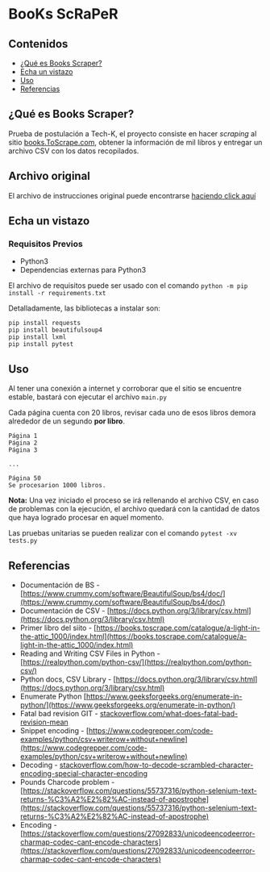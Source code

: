 # BooKs ScRaPeR

## Contenidos

- [¿Qué es Books Scraper?](#about)
- [Echa un vistazo](#getting_started)
- [Uso](#usage)
- [Referencias](#refs)

## ¿Qué es Books Scraper? <a name = "about"></a>

Prueba de postulación a Tech-K, el proyecto consiste en hacer _scraping_ al sitio [books.ToScrape.com](https://books.toscrape.com/), obtener la información de mil libros y entregar un archivo CSV con los datos recopilados.

## Archivo original

El archivo de instrucciones original puede encontrarse [haciendo click aquí](./INSTRUCTIONS.md)

## Echa un vistazo <a name = "getting_started"></a>

### Requisitos Previos

- Python3
- Dependencias externas para Python3

El archivo de requisitos puede ser usado con el comando `python -m pip install -r requirements.txt`

Detalladamente, las bibliotecas a instalar son:

```
pip install requests
pip install beautifulsoup4
pip install lxml
pip install pytest
```

## Uso <a name = "usage"></a>

Al tener una conexión a internet y corroborar que el sitio se encuentre estable, bastará con ejecutar el archivo `main.py`

Cada página cuenta con 20 libros, revisar cada uno de esos libros demora alrededor de un segundo **por libro**.

```
Página 1                    
Página 2                    
Página 3                    

...                  

Página 50                   
Se procesarion 1000 libros. 
```

**Nota:** Una vez iniciado el proceso se irá rellenando el archivo CSV, en caso de problemas con la ejecución, el archivo quedará con la cantidad de datos que haya logrado procesar en aquel momento.

Las pruebas unitarias se pueden realizar con el comando `pytest -xv tests.py`

## Referencias <a name = "refs"></a>

- Documentación de BS - [https://www.crummy.com/software/BeautifulSoup/bs4/doc/](https://www.crummy.com/software/BeautifulSoup/bs4/doc/)
- Documentación de CSV - [https://docs.python.org/3/library/csv.html](https://docs.python.org/3/library/csv.html)
- Primer libro del siito - [https://books.toscrape.com/catalogue/a-light-in-the-attic_1000/index.html](https://books.toscrape.com/catalogue/a-light-in-the-attic_1000/index.html)
- Reading and Writing CSV Files in Python - [https://realpython.com/python-csv/](https://realpython.com/python-csv/)
- Python docs, CSV Library - [https://docs.python.org/3/library/csv.html](https://docs.python.org/3/library/csv.html)
- Enumerate Python [https://www.geeksforgeeks.org/enumerate-in-python/](https://www.geeksforgeeks.org/enumerate-in-python/)
- Fatal bad revision GIT - [stackoverflow.com/what-does-fatal-bad-revision-mean](https://stackoverflow.com/questions/14550802/what-does-fatal-bad-revision-mean)
- Snippet encoding - [https://www.codegrepper.com/code-examples/python/csv+writerow+without+newline](https://www.codegrepper.com/code-examples/python/csv+writerow+without+newline)
- Decoding - [stackoverflow.com/how-to-decode-scrambled-character-encoding-special-character-encoding](https://stackoverflow.com/questions/8706107/how-to-decode-scrambled-character-encoding-special-character-encoding)
- Pounds Charcode problem - [https://stackoverflow.com/questions/55737316/python-selenium-text-returns-%C3%A2%E2%82%AC-instead-of-apostrophe](https://stackoverflow.com/questions/55737316/python-selenium-text-returns-%C3%A2%E2%82%AC-instead-of-apostrophe)
- Encoding - [https://stackoverflow.com/questions/27092833/unicodeencodeerror-charmap-codec-cant-encode-characters](https://stackoverflow.com/questions/27092833/unicodeencodeerror-charmap-codec-cant-encode-characters)

